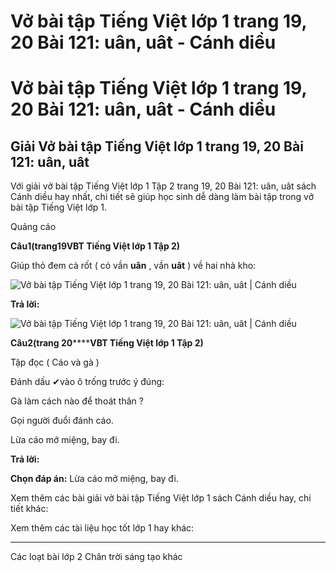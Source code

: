 # Vở bài tập Tiếng Việt lớp 1 trang 19, 20 Bài 121: uân, uât - Cánh diều

# Vở bài tập Tiếng Việt lớp 1 trang 19, 20 Bài 121: uân, uât - Cánh diều

## Giải Vở bài tập Tiếng Việt lớp 1 trang 19, 20 Bài 121: uân, uât

Với giải vở bài tập Tiếng Việt lớp 1 Tập 2 trang 19, 20 Bài 121: uân, uât sách Cánh diều hay nhất, chi tiết sẽ giúp học sinh dễ dàng làm bài tập trong vở bài tập Tiếng Việt lớp 1.

Quảng cáo

**Câu****1****(trang****19****VBT Tiếng Việt lớp 1 Tập 2)**

Giúp thỏ đem cà rốt ( có vần **uân** , vần **uât** ) về hai nhà kho:

![Vở bài tập Tiếng Việt lớp 1 trang 19, 20 Bài 121: uân, uât | Cánh diều](https://www.vietjack.com/vbt-tieng-viet-1-cd/images/bai-121-uan-uat-87781.png)

**Trả lời:**

![Vở bài tập Tiếng Việt lớp 1 trang 19, 20 Bài 121: uân, uât | Cánh diều](https://www.vietjack.com/vbt-tieng-viet-1-cd/images/bai-121-uan-uat-87783.png)

**Câu****2****(trang 20********VBT Tiếng Việt lớp 1 Tập 2)**

Tập đọc ( Cáo và gà )

Đánh dấu ✔vào ô trống trước ý đúng:

Gà làm cách nào để thoát thân ?

Gọi người đuổi đánh cáo.

Lừa cáo mở miệng, bay đi.

**Trả lời:**

**Chọn đáp án:** Lừa cáo mở miệng, bay đi.

Xem thêm các bài giải vở bài tập Tiếng Việt lớp 1 sách Cánh diều hay, chi tiết khác:

Xem thêm các tài liệu học tốt lớp 1 hay khác:

* * *

Các loạt bài lớp 2 Chân trời sáng tạo khác
